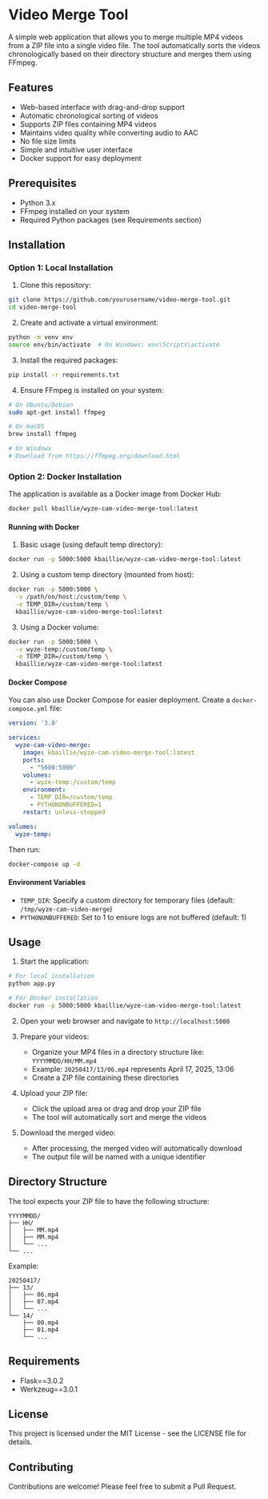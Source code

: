 # Video Merge Tool

A simple web application that allows you to merge multiple MP4 videos from a ZIP file into a single video file. The tool automatically sorts the videos chronologically based on their directory structure and merges them using FFmpeg.

## Features

- Web-based interface with drag-and-drop support
- Automatic chronological sorting of videos
- Supports ZIP files containing MP4 videos
- Maintains video quality while converting audio to AAC
- No file size limits
- Simple and intuitive user interface
- Docker support for easy deployment

## Prerequisites

- Python 3.x
- FFmpeg installed on your system
- Required Python packages (see Requirements section)

## Installation

### Option 1: Local Installation

1. Clone this repository:
```bash
git clone https://github.com/yourusername/video-merge-tool.git
cd video-merge-tool
```

2. Create and activate a virtual environment:
```bash
python -m venv env
source env/bin/activate  # On Windows: env\Scripts\activate
```

3. Install the required packages:
```bash
pip install -r requirements.txt
```

4. Ensure FFmpeg is installed on your system:
```bash
# On Ubuntu/Debian
sudo apt-get install ffmpeg

# On macOS
brew install ffmpeg

# On Windows
# Download from https://ffmpeg.org/download.html
```

### Option 2: Docker Installation

The application is available as a Docker image from Docker Hub:

```bash
docker pull kbaillie/wyze-cam-video-merge-tool:latest
```

#### Running with Docker

1. Basic usage (using default temp directory):
```bash
docker run -p 5000:5000 kbaillie/wyze-cam-video-merge-tool:latest
```

2. Using a custom temp directory (mounted from host):
```bash
docker run -p 5000:5000 \
  -v /path/on/host:/custom/temp \
  -e TEMP_DIR=/custom/temp \
  kbaillie/wyze-cam-video-merge-tool:latest
```

3. Using a Docker volume:
```bash
docker run -p 5000:5000 \
  -v wyze-temp:/custom/temp \
  -e TEMP_DIR=/custom/temp \
  kbaillie/wyze-cam-video-merge-tool:latest
```

#### Docker Compose

You can also use Docker Compose for easier deployment. Create a `docker-compose.yml` file:

```yaml
version: '3.8'

services:
  wyze-cam-video-merge:
    image: kbaillie/wyze-cam-video-merge-tool:latest
    ports:
      - "5000:5000"
    volumes:
      - wyze-temp:/custom/temp
    environment:
      - TEMP_DIR=/custom/temp
      - PYTHONUNBUFFERED=1
    restart: unless-stopped

volumes:
  wyze-temp:
```

Then run:
```bash
docker-compose up -d
```

#### Environment Variables

- `TEMP_DIR`: Specify a custom directory for temporary files (default: `/tmp/wyze-cam-video-merge`)
- `PYTHONUNBUFFERED`: Set to 1 to ensure logs are not buffered (default: 1)

## Usage

1. Start the application:
```bash
# For local installation
python app.py

# For Docker installation
docker run -p 5000:5000 kbaillie/wyze-cam-video-merge-tool:latest
```

2. Open your web browser and navigate to `http://localhost:5000`

3. Prepare your videos:
   - Organize your MP4 files in a directory structure like: `YYYYMMDD/HH/MM.mp4`
   - Example: `20250417/13/06.mp4` represents April 17, 2025, 13:06
   - Create a ZIP file containing these directories

4. Upload your ZIP file:
   - Click the upload area or drag and drop your ZIP file
   - The tool will automatically sort and merge the videos

5. Download the merged video:
   - After processing, the merged video will automatically download
   - The output file will be named with a unique identifier

## Directory Structure

The tool expects your ZIP file to have the following structure:
```
YYYYMMDD/
├── HH/
│   ├── MM.mp4
│   ├── MM.mp4
│   └── ...
└── ...
```

Example:
```
20250417/
├── 13/
│   ├── 06.mp4
│   ├── 07.mp4
│   └── ...
└── 14/
    ├── 00.mp4
    ├── 01.mp4
    └── ...
```

## Requirements

- Flask==3.0.2
- Werkzeug==3.0.1

## License

This project is licensed under the MIT License - see the LICENSE file for details.

## Contributing

Contributions are welcome! Please feel free to submit a Pull Request.

